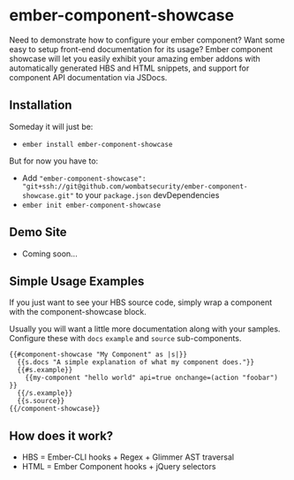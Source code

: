 # ember-component-showcase

Need to demonstrate how to configure your ember component?  Want some easy to setup front-end documentation for its usage?  Ember component showcase will let you easily exhibit your amazing ember addons with automatically generated HBS and HTML snippets, and support for component API documentation via JSDocs.

## Installation

Someday it will just be:
* `ember install ember-component-showcase`

But for now you have to:
* Add `"ember-component-showcase": "git+ssh://git@github.com/wombatsecurity/ember-component-showcase.git"` to your `package.json` devDependencies
* `ember init ember-component-showcase`

## Demo Site

* Coming soon...

## Simple Usage Examples
If you just want to see your HBS source code, simply wrap a component with the component-showcase block.

Usually you will want a little more documentation along with your samples.  Configure these with `docs` `example` and `source` sub-components.
```
{{#component-showcase "My Component" as |s|}}
  {{s.docs "A simple explanation of what my component does."}}
  {{#s.example}}
    {{my-component "hello world" api=true onchange=(action "foobar") }}
  {{/s.example}}
  {{s.source}}
{{/component-showcase}}
```

## How does it work?

* HBS = Ember-CLI hooks + Regex + Glimmer AST traversal
* HTML = Ember Component hooks + jQuery selectors
